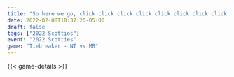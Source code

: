 ```yaml
---
title: "So here we go, click click click click click click click click click click, tiebreaker!"
date: 2022-02-08T18:37:20-05:00
draft: false
tags: ["2022 Scotties"]
event: "2022 Scotties"
game: "Tiebreaker - NT vs MB"
---
```

{{< game-details >}}
<!--more-->

